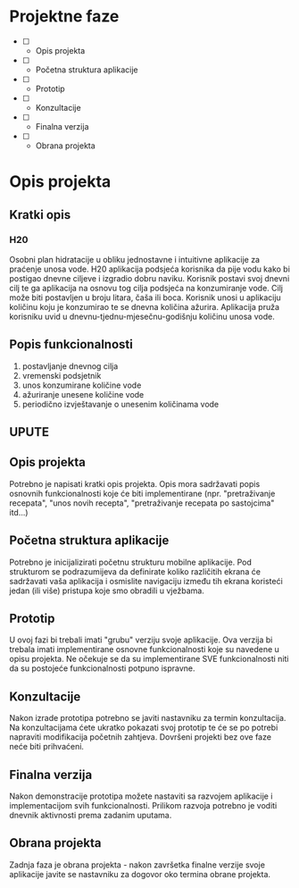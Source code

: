 # Projektne faze
- [ ] - Opis projekta
- [ ] - Početna struktura aplikacije
- [ ] - Prototip
- [ ] - Konzultacije
- [ ] - Finalna verzija
- [ ] - Obrana projekta

# Opis projekta
## Kratki opis
### H20 
Osobni plan hidratacije u obliku jednostavne i intuitivne aplikacije za praćenje unosa vode. H20 aplikacija podsjeća korisnika da pije vodu kako bi postigao dnevne ciljeve i izgradio dobru naviku. Korisnik postavi svoj dnevni cilj te ga aplikacija na osnovu tog cilja podsjeća na konzumiranje vode. Cilj može biti postavljen u broju litara, čaša ili boca. Korisnik unosi u aplikaciju količinu koju je konzumirao te se dnevna količina ažurira. Aplikacija pruža korisniku uvid u dnevnu-tjednu-mjesečnu-godišnju količinu unosa vode.
## Popis funkcionalnosti
1. postavljanje dnevnog cilja
2. vremenski podsjetnik
3. unos konzumirane količine vode
4. ažuriranje unesene količine vode
5. periodično izvještavanje o unesenim količinama vode

## UPUTE
## Opis projekta
Potrebno je napisati kratki opis projekta.
Opis mora sadržavati popis osnovnih funkcionalnosti koje će biti implementirane (npr. "pretraživanje recepata", "unos novih recepta", "pretraživanje recepata po sastojcima" itd...)

## Početna struktura aplikacije
Potrebno je inicijalizirati početnu strukturu mobilne aplikacije.
Pod strukturom se podrazumijeva da definirate koliko različitih ekrana će sadržavati vaša aplikacija i osmislite navigaciju između tih ekrana koristeći jedan (ili više) pristupa koje smo obradili u vježbama.

## Prototip
U ovoj fazi bi trebali imati "grubu" verziju svoje aplikacije. Ova verzija bi trebala imati implementirane osnovne funkcionalnosti koje su navedene u opisu projekta. Ne očekuje se da su implementirane SVE funkcionalnosti niti da su postojeće funkcionalnosti potpuno ispravne.

## Konzultacije
Nakon izrade prototipa potrebno se javiti nastavniku za termin konzultacija. Na konzultacijama ćete ukratko pokazati svoj prototip te će se po potrebi napraviti modifikacija početnih zahtjeva. Dovršeni projekti bez ove faze neće biti prihvaćeni.

## Finalna verzija
Nakon demonstracije prototipa možete nastaviti sa razvojem aplikacije i implementacijom svih funkcionalnosti. Prilikom razvoja potrebno je voditi dnevnik aktivnosti prema zadanim uputama.

## Obrana projekta
Zadnja faza je obrana projekta - nakon završetka finalne verzije svoje aplikacije javite se nastavniku za dogovor oko termina obrane projekta.
